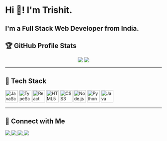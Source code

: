 # Hi 👋! I'm Trishit.
I'm a Full Stack Web Developer from India.
---
<!--
More about me: [My Website](https://yourwebsite.com)

---
<!--
## 📊 GitHub Stats
<p align="center">
  <img src="https://github-readme-stats.vercel.app/api?username=trishitkb&show_icons=true&theme=dark" height="165" />
  <img src="https://github-readme-stats.vercel.app/api/top-langs/?username=trishitkb&layout=compact&theme=dark" height="165" />
</p>

-->

## 🏆 GitHub Profile Stats
<p align="center">
  <img src="https://github-profile-summary-cards.vercel.app/api/cards/stats?username=trishitkb&theme=dracula" />
  <img src="https://github-profile-summary-cards.vercel.app/api/cards/most-commit-language?username=trishitkb&theme=dracula" />
</p>

---

## 🚀 Tech Stack
<p align="left">
  <img src="https://cdn.jsdelivr.net/gh/devicons/devicon/icons/javascript/javascript-original.svg" alt="JavaScript" width="40" height="40"/>
  <img src="https://cdn.jsdelivr.net/gh/devicons/devicon/icons/typescript/typescript-original.svg" alt="TypeScript" width="40" height="40"/>
  <img src="https://cdn.jsdelivr.net/gh/devicons/devicon/icons/react/react-original.svg" alt="React" width="40" height="40"/>
  <img src="https://cdn.jsdelivr.net/gh/devicons/devicon/icons/html5/html5-original.svg" alt="HTML5" width="40" height="40"/>
  <img src="https://cdn.jsdelivr.net/gh/devicons/devicon/icons/css3/css3-original.svg" alt="CSS3" width="40" height="40"/>
  <img src="https://cdn.jsdelivr.net/gh/devicons/devicon/icons/nodejs/nodejs-original.svg" alt="Node.js" width="40" height="40"/>
  <img src="https://cdn.jsdelivr.net/gh/devicons/devicon/icons/python/python-original.svg" alt="Python" width="40" height="40"/>
  <img src="https://cdn.jsdelivr.net/gh/devicons/devicon/icons/java/java-original.svg" alt="Java" width="40" height="40"/>
</p>

---

## 🔗 Connect with Me
<p align="left">
  <a href="https://instagram.com/trishitkb">
    <img src="https://img.shields.io/badge/Instagram-E4405F?style=for-the-badge&logo=instagram&logoColor=white" />
  </a>
<a href="https://linkedin.com/in/trishitkantibhuinya">
    <img src="https://img.shields.io/badge/LinkedIn-0077B5?style=for-the-badge&logo=linkedin&logoColor=white" />
</a>
<a href="https://twitter.com/trishitkb">
    <img src="https://img.shields.io/badge/Twitter(X)-000000?style=for-the-badge&logo=X&logoColor=white" />
</a>
  <a href="mailto:trishitkantibhuinya@gmail.com">
    <img src="https://img.shields.io/badge/Gmail-D14836?style=for-the-badge&logo=gmail&logoColor=white" />
  </a>
  <!--
  <a href="https://yourwebsite.com">
    <img src="https://img.shields.io/badge/Website-000000?style=for-the-badge&logo=About.me&logoColor=white" />
  </a>
  -->
</p>

<!--
**trishitkb/trishitkb** is a ✨ _special_ ✨ repository because its `README.md` (this file) appears on your GitHub profile.

Here are some ideas to get you started:

- 🔭 I’m currently working on ...
- 🌱 I’m currently learning ...
- 👯 I’m looking to collaborate on ...
- 🤔 I’m looking for help with ...
- 💬 Ask me about ...
- 📫 How to reach me: ...
- 😄 Pronouns: ...
- ⚡ Fun fact: ...
-->
